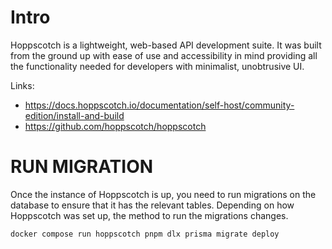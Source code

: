 

# Intro

Hoppscotch is a lightweight, web-based API development suite. It was built from the ground up with ease of use and accessibility in mind providing all the functionality needed for developers with minimalist, unobtrusive UI.

Links: 
- https://docs.hoppscotch.io/documentation/self-host/community-edition/install-and-build
- https://github.com/hoppscotch/hoppscotch


# RUN MIGRATION

Once the instance of Hoppscotch is up, you need to run migrations on the database to ensure that it has the relevant tables. Depending on how Hoppscotch was set up, the method to run the migrations changes.

```console
docker compose run hoppscotch pnpm dlx prisma migrate deploy
```
